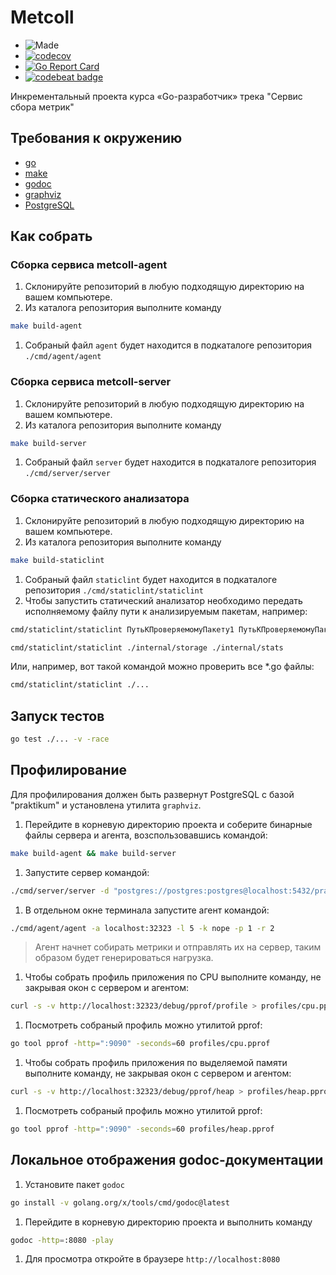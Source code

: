 # Metcoll

- ![Made](https://img.shields.io/badge/Made%20with-Go-1f425f.svg)
- [![codecov](https://codecov.io/gh/ArtemShalinFe/metcoll/branch/main/graph/badge.svg?token=1H84IB1DO1)](https://codecov.io/gh/ArtemShalinFe/metcoll)
- [![Go Report Card](https://goreportcard.com/badge/github.com/ArtemShalinFe/metcoll)](https://goreportcard.com/report/github.com/ArtemShalinFe/metcoll)
- [![codebeat badge](https://codebeat.co/badges/43f20fd4-6625-41d5-b9be-56d75b5bfee6)](https://codebeat.co/projects/github-com-artemshalinfe-metcoll-main)

Инкрементальный проекта курса «Go-разработчик» трека "Сервис сбора метрик"

## Требования к окружению

- [go](https://go.dev/doc/install)
- [make](https://www.gnu.org/software/make/manual/make.html)
- [godoc](https://pkg.go.dev/golang.org/x/tools/cmd/godoc)
- [graphviz](https://graphviz.org)
- [PostgreSQL](https://www.postgresql.org)

## Как собрать

### Сборка сервиса metcoll-agent

1. Склонируйте репозиторий в любую подходящую директорию на вашем компьютере.
1. Из каталога репозитория выполните команду

```sh
make build-agent
```

1. Собраный файл `agent` будет находится в подкаталоге репозитория `./cmd/agent/agent`

### Сборка сервиса metcoll-server

1. Склонируйте репозиторий в любую подходящую директорию на вашем компьютере.
1. Из каталога репозитория выполните команду

```sh
make build-server
```

1. Собраный файл `server` будет находится в подкаталоге репозитория `./cmd/server/server`

### Сборка статического анализатора

1. Склонируйте репозиторий в любую подходящую директорию на вашем компьютере.
1. Из каталога репозитория выполните команду

```sh
make build-staticlint
```

1. Собраный файл `staticlint` будет находится в подкаталоге репозитория `./cmd/staticlint/staticlint`
2. Чтобы запустить статический анализатор необходимо передать исполняемому файлу пути к анализируемым пакетам, например:

```sh
cmd/staticlint/staticlint ПутьКПроверяемомуПакету1 ПутьКПроверяемомуПакету2
```

```sh
cmd/staticlint/staticlint ./internal/storage ./internal/stats
```

Или, например, вот такой командой можно проверить все *.go файлы:

```sh
cmd/staticlint/staticlint ./...
```


## Запуск тестов

```sh
go test ./... -v -race
```

## Профилирование

Для профилирования должен быть развернут PostgreSQL с базой "praktikum" и установлена утилита `graphviz`.

1. Перейдите в корневую директорию проекта и соберите бинарные файлы сервера и агента, возспользовавшись командой:

```sh
make build-agent && make build-server
```

1. Запустите сервер командой:

```sh
./cmd/server/server -d "postgres://postgres:postgres@localhost:5432/praktikum?sslmode=disable" -a localhost:32323 -k nope   
```

1. В отдельном окне терминала запустите агент командой:

```sh
./cmd/agent/agent -a localhost:32323 -l 5 -k nope -p 1 -r 2
```

> Агент начнет собирать метрики и отправлять их на сервер, таким образом будет генерироваться нагрузка.

1. Чтобы собрать профиль приложения по СPU выполните команду, не закрывая окон с сервером и агентом:

```sh
curl -s -v http://localhost:32323/debug/pprof/profile > profiles/cpu.pprof
```

1. Посмотреть собраный профиль можно утилитой pprof:

```sh
go tool pprof -http=":9090" -seconds=60 profiles/cpu.pprof
```

1. Чтобы собрать профиль приложения по выделяемой памяти выполните команду, не закрывая окон с сервером и агентом:

```sh
curl -s -v http://localhost:32323/debug/pprof/heap > profiles/heap.pprof
```

1. Посмотреть собраный профиль можно утилитой pprof:

```sh
go tool pprof -http=":9090" -seconds=60 profiles/heap.pprof
```

## Локальное отображения godoc-документации

1. Установите пакет `godoc`

```sh
go install -v golang.org/x/tools/cmd/godoc@latest
```

1. Перейдите в корневую директорию проекта и выполнить команду

```sh
godoc -http=:8080 -play   
```

1. Для просмотра откройте в браузере `http://localhost:8080`
